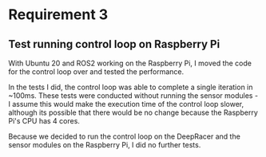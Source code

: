 # Requirement 3
## Test running control loop on Raspberry Pi

With Ubuntu 20 and ROS2 working on the Raspberry Pi, I moved the code for the control loop over and tested the performance.

In the tests I did, the control loop was able to complete a single iteration in ~100ms. These tests were conducted without running the sensor modules - I assume this would make the execution time of the control loop slower, although its possible that there would be no change because the Raspberry Pi's CPU has 4 cores.

Because we decided to run the control loop on the DeepRacer and the sensor modules on the Raspberry Pi, I did no further tests.